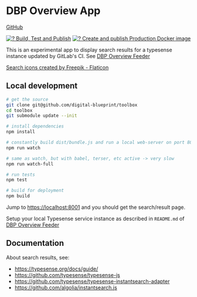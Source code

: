 # DBP Overview App

[GitHub](https://github.com/digital-blueprint/toolbox)

[![? Build, Test and Publish](https://github.com/digital-blueprint/toolbox-app/actions/workflows/build-test-publish.yml/badge.svg)](https://github.com/digital-blueprint/toolbox-app/actions/workflows/build-test-publish.yml)
[![? Create and publish Production Docker image](https://github.com/digital-blueprint/toolbox-app/actions/workflows/build-deploy-docker-image.yml/badge.svg)](https://github.com/digital-blueprint/toolbox-app/actions/workflows/build-deploy-docker-image.yml)

This is an experimental app to display search results for a typesense instance updated by GitLab's CI.
See [DBP Overview Feeder](https://gitlab.tugraz.at/vpu-private/dbp-overview/dbp-overview-feeder)

[Search icons created by Freepik - Flaticon](https://www.flaticon.com/free-icons/search)

## Local development

```bash
# get the source
git clone git@github.com/digital-blueprint/toolbox
cd toolbox
git submodule update --init

# install dependencies
npm install

# constantly build dist/bundle.js and run a local web-server on port 8001 
npm run watch

# same as watch, but with babel, terser, etc active -> very slow
npm run watch-full

# run tests
npm test

# build for deployment
npm build
```

Jump to <https://localhost:8001> and you should get the search/result page.

Setup your local Typesense service instance as described in `README.md`
of [DBP Overview Feeder](https://gitlab.tugraz.at/vpu-private/dbp-overview/dbp-overview-feeder)

## Documentation

About search results, see:

- https://typesense.org/docs/guide/
- https://github.com/typesense/typesense-js
- https://github.com/typesense/typesense-instantsearch-adapter
- https://github.com/algolia/instantsearch.js
